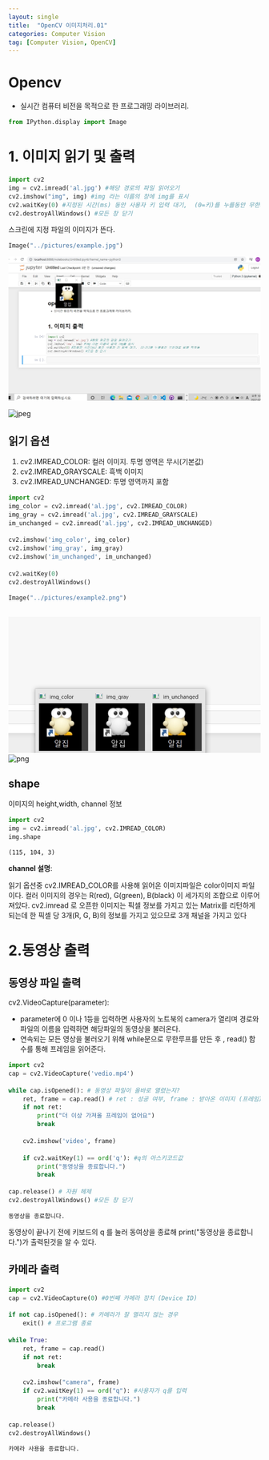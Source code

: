 ```yaml
---
layout: single
title:  "OpenCV 이미지처리.01"
categories: Computer Vision
tag: [Computer Vision, OpenCV]
---
```


# Opencv
  - 실시간 컴퓨터 비전을 목적으로 한 프로그래밍 라이브러리.


```python
from IPython.display import Image
```

# 1. 이미지 읽기 및 출력


```python
import cv2
img = cv2.imread('al.jpg') #해당 경로의 파일 읽어오기
cv2.imshow("img", img) #img 라는 이름의 창에 img를 표시
cv2.waitKey(0) #지정된 시간(ms) 동안 사용자 키 입력 대기,  (0=키)를 누를동안 무한대로 창을 띄워놈
cv2.destroyAllWindows() #모든 창 닫기
```

스크린에 지정 파일의 이미지가 뜬다.


```python
Image("../pictures/example.jpg")
```

![output_5_0](../images/2022-02-04-i1/output_5_0.jpg)


![jpeg](output_5_0.jpg)
    



## 읽기 옵션
1. cv2.IMREAD_COLOR: 컬러 이미지. 투명 영역은 무시(기본값)
2. cv2.IMREAD_GRAYSCALE: 흑백 이미지
3. cv2.IMREAD_UNCHANGED: 투명 영역까지 포함


```python
import cv2
img_color = cv2.imread('al.jpg', cv2.IMREAD_COLOR)
img_gray = cv2.imread('al.jpg', cv2.IMREAD_GRAYSCALE)
im_unchanged = cv2.imread('al.jpg', cv2.IMREAD_UNCHANGED)

cv2.imshow('img_color', img_color)
cv2.imshow('img_gray', img_gray)
cv2.imshow('im_unchanged', im_unchanged)

cv2.waitKey(0)
cv2.destroyAllWindows()
```


```python
Image("../pictures/example2.png")
```




​    ![output_8_0](../images/2022-02-04-i1/output_8_0.png)
![png](output_8_0.png)
​    



## shape
 이미지의 height,width, channel 정보


```python
import cv2
img = cv2.imread('al.jpg', cv2.IMREAD_COLOR)
img.shape
```




    (115, 104, 3)



**channel 설명**:

읽기 옵션중 cv2.IMREAD_COLOR를 사용해 읽어온 이미지파일은 color이미지 파일이다. 컬러 이미지의 경우는 R(red), G(green), B(black) 이 세가지의 조합으로 이루어져있다. cv2.imread 로 오픈한 이미지는 픽셀 정보를 가지고 있는 Matrix를 리턴하게 되는데 한 픽셀 당 3개(R, G, B)의 정보를 가지고 있으므로 3개 채널을 가지고 있다

# 2.동영상 출력

## 동영상 파일 출력

cv2.VideoCapture(parameter):

 - parameter에 0 이나 1등을 입력하면 사용자의 노트북의 camera가 열리며 경로와 파일의 이름을 입력하면 해당파일의 동영상을 불러온다.
 - 연속되는 모든 영상을 불러오기 위해 while문으로 무한루프를 만든 후 , read() 함수를 통해 프레임을 읽어준다.


```python
import cv2
cap = cv2.VideoCapture('vedio.mp4')

while cap.isOpened(): # 동영상 파일이 올바로 열렸는지?
    ret, frame = cap.read() # ret : 성공 여부, frame : 받아온 이미지 (프레임)
    if not ret:
        print("더 이상 가져올 프레임이 없어요")
        break
        
    cv2.imshow('video', frame)
    
    if cv2.waitKey(1) == ord('q'): #q의 아스키코드값
        print("동영상을 종료합니다.")
        break

cap.release() # 자원 헤제
cv2.destroyAllWindows() #모든 창 닫기
```

    동영상을 종료합니다.


동영상이 끝나기 전에 키보드의 q 를 눌러 동여상을 종료해 print("동영상을 종료합니다.")가 출력된것을 알 수 있다.

## 카메라 출력


```python
import cv2
cap = cv2.VideoCapture(0) #0번째 카메라 장치 (Device ID)

if not cap.isOpened(): # 카메라가 잘 열리지 않는 경우
    exit() # 프로그램 종료
    
while True:
    ret, frame = cap.read()
    if not ret:
        break
    
    cv2.imshow("camera", frame)
    if cv2.waitKey(1) == ord("q"): #사용자가 q를 입력
        print("카메라 사용을 종료합니다.")
        break

cap.release()
cv2.destroyAllWindows() 
```

    카메라 사용을 종료합니다.


